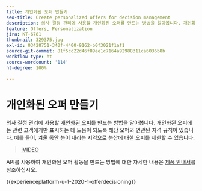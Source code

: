 ```yaml
---
title: 개인화된 오퍼 만들기
seo-title: Create personalized offers for decision management
description: 의사 결정 관리에 사용할 개인화된 오퍼를 만드는 방법을 알아봅니다. 개인화된 오퍼에는 관련 고객에게만 표시하는 데 도움이 되도록 해당 오퍼와 연관된 자격 규칙이 있습니다.
feature: Offers, Personalization
jira: KT-6781
thumbnail: 329375.jpg
exl-id: 03428751-340f-4400-9162-b0f3021f1af1
source-git-commit: 81f5cc22d46f89ee1c7164a92988311ca6036b8b
workflow-type: ht
source-wordcount: '114'
ht-degree: 100%

---
```


# 개인화된 오퍼 만들기

의사 결정 관리에 사용할 [개인화된 오퍼](https://experienceleague.adobe.com/docs/journey-optimizer/using/offer-decisioniong/managing-offers-in-the-offer-library/creating-personalized-offers.html?lang=ko)를 만드는 방법을 알아봅니다. 개인화된 오퍼에는 관련 고객에게만 표시하는 데 도움이 되도록 해당 오퍼와 연관된 자격 규칙이 있습니다. 예를 들어, 겨울 동안 눈이 내리는 지역으로 눈삽에 대한 오퍼를 제한할 수 있습니다.

>[!VIDEO](https://video.tv.adobe.com/v/329375?quality=12&learn=on)

API를 사용하여 개인화된 오퍼 활동을 만드는 방법에 대한 자세한 내용은 [제품 안내서](https://experienceleague.adobe.com/docs/journey-optimizer/using/offer-decisioniong/api-reference/offers-api/personalized-offers/create.html?lang=ko)를 참조하십시오.

{{experienceplatform-u-1-2020-1-offerdecisioning}}
